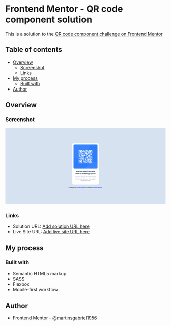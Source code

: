 # Frontend Mentor - QR code component solution

This is a solution to the [QR code component challenge on Frontend Mentor](https://www.frontendmentor.io/challenges/qr-code-component-iux_sIO_H)

## Table of contents

- [Overview](#overview)
  - [Screenshot](#screenshot)
  - [Links](#links)
- [My process](#my-process)
  - [Built with](#built-with)
- [Author](#author)

## Overview

### Screenshot

![](./.github/screenshot.png)

### Links

- Solution URL: [Add solution URL here](https://www.frontendmentor.io/solutions/qr-code-component-aIXSP7tBmF)
- Live Site URL: [Add live site URL here](https://martinsgabriel1956.github.io/qr-code-component/)

## My process

### Built with

- Semantic HTML5 markup
- SASS
- Flexbox
- Mobile-first workflow

## Author

- Frontend Mentor - [@martinsgabriel1956](https://www.frontendmentor.io/profile/martinsgabriel1956)
